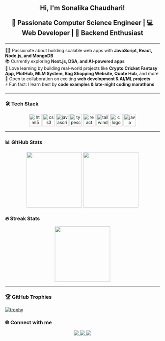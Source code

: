 <h2 align="center"> Hi, I'm Sonalika Chaudhari!  

🚀 Passionate **Computer Science Engineer** | 💻 Web Developer | 🔐 Backend Enthusiast  </h2>

---

👩‍💻 Passionate about building scalable web apps with **JavaScript, React, Node.js, and MongoDB**  
📚 Currently exploring **Next.js, DSA, and AI-powered apps**  
🌱 Love learning by building real-world projects like **Crypto Cricket Fantasy App, PlotHub, MLM System, Bag Shopping Website, Quote Hub**, and more  
🤝 Open to collaboration on exciting **web development & AI/ML projects**  
⚡ Fun fact: I learn best by **code examples & late-night coding marathons**  

---

### 🛠 Tech Stack
<div align="center">
  <img src="https://cdn.jsdelivr.net/gh/devicons/devicon/icons/html5/html5-original.svg" height="40" alt="html5 logo"/>
  <img src="https://cdn.jsdelivr.net/gh/devicons/devicon/icons/css3/css3-original.svg" height="40" alt="css3 logo"/>
  <img src="https://cdn.jsdelivr.net/gh/devicons/devicon/icons/javascript/javascript-original.svg" height="40" alt="javascript logo"/>
  <img src="https://cdn.jsdelivr.net/gh/devicons/devicon/icons/typescript/typescript-original.svg" height="40" alt="typescript logo"/>
  <img src="https://cdn.jsdelivr.net/gh/devicons/devicon/icons/react/react-original.svg" height="40" alt="react logo"/>
  <img src="https://cdn.jsdelivr.net/gh/devicons/devicon/icons/tailwindcss/tailwindcss-original.svg" height="40" alt="tailwind logo"/>
  <img src="https://cdn.jsdelivr.net/gh/devicons/devicon/icons/c/c-original.svg" height="40" alt="c logo"/>
  <img src="https://cdn.jsdelivr.net/gh/devicons/devicon/icons/java/java-original.svg" height="40" alt="java logo"/>
</div>

---

### 📊 GitHub Stats
<div align="center">
  <img src="https://github-readme-stats.vercel.app/api?username=Sonalika003&show_icons=true&theme=tokyonight" height="180"/>
  <img src="https://github-readme-stats.vercel.app/api/top-langs/?username=Sonalika003&layout=compact&theme=tokyonight" height="180"/>
</div>

### 🔥 Streak Stats
<div align="center">
  <img src="https://streak-stats.demolab.com?user=Sonalika003&theme=tokyonight" height="180"/>
</div>


---

### 🏆 GitHub Trophies

[![trophy](https://github-profile-trophy.vercel.app/?username=Sonalika003&theme=darkhub&column=8&margin-w=15&margin-h=15)](https://github.com/ryo-ma/github-profile-trophy)



### 🌐 Connect with me
<div align="center">
  <a href="mailto:sonalikachaudhari43@gmail.com">
    <img src="https://img.shields.io/badge/Gmail-D14836?style=for-the-badge&logo=gmail&logoColor=white"/>
  </a>
  <a href="https://www.linkedin.com/in/sonalika-chaudhari-160151264/">
    <img src="https://img.shields.io/badge/LinkedIn-0077B5?style=for-the-badge&logo=linkedin&logoColor=white"/>
  </a>
  <a href="https://discord.com/users/litt_31">
    <img src="https://img.shields.io/badge/Discord-7289DA?style=for-the-badge&logo=discord&logoColor=white"/>
  </a>
</div>
